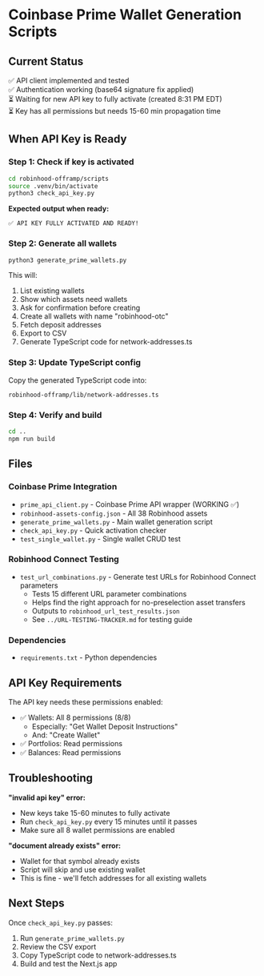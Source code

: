 # Coinbase Prime Wallet Generation Scripts

## Current Status

✅ API client implemented and tested  
✅ Authentication working (base64 signature fix applied)  
⏳ Waiting for new API key to fully activate (created 8:31 PM EDT)  
⏳ Key has all permissions but needs 15-60 min propagation time

## When API Key is Ready

### Step 1: Check if key is activated

```bash
cd robinhood-offramp/scripts
source .venv/bin/activate
python3 check_api_key.py
```

**Expected output when ready:**

```
✅ API KEY FULLY ACTIVATED AND READY!
```

### Step 2: Generate all wallets

```bash
python3 generate_prime_wallets.py
```

This will:

1. List existing wallets
2. Show which assets need wallets
3. Ask for confirmation before creating
4. Create all wallets with name "robinhood-otc"
5. Fetch deposit addresses
6. Export to CSV
7. Generate TypeScript code for network-addresses.ts

### Step 3: Update TypeScript config

Copy the generated TypeScript code into:

```
robinhood-offramp/lib/network-addresses.ts
```

### Step 4: Verify and build

```bash
cd ..
npm run build
```

## Files

### Coinbase Prime Integration

- `prime_api_client.py` - Coinbase Prime API wrapper (WORKING ✅)
- `robinhood-assets-config.json` - All 38 Robinhood assets
- `generate_prime_wallets.py` - Main wallet generation script
- `check_api_key.py` - Quick activation checker
- `test_single_wallet.py` - Single wallet CRUD test

### Robinhood Connect Testing

- `test_url_combinations.py` - Generate test URLs for Robinhood Connect parameters
  - Tests 15 different URL parameter combinations
  - Helps find the right approach for no-preselection asset transfers
  - Outputs to `robinhood_url_test_results.json`
  - See `../URL-TESTING-TRACKER.md` for testing guide

### Dependencies

- `requirements.txt` - Python dependencies

## API Key Requirements

The API key needs these permissions enabled:

- ✅ Wallets: All 8 permissions (8/8)
  - Especially: "Get Wallet Deposit Instructions"
  - And: "Create Wallet"
- ✅ Portfolios: Read permissions
- ✅ Balances: Read permissions

## Troubleshooting

**"invalid api key" error:**

- New keys take 15-60 minutes to fully activate
- Run `check_api_key.py` every 15 minutes until it passes
- Make sure all 8 wallet permissions are enabled

**"document already exists" error:**

- Wallet for that symbol already exists
- Script will skip and use existing wallet
- This is fine - we'll fetch addresses for all existing wallets

## Next Steps

Once `check_api_key.py` passes:

1. Run `generate_prime_wallets.py`
2. Review the CSV export
3. Copy TypeScript code to network-addresses.ts
4. Build and test the Next.js app
